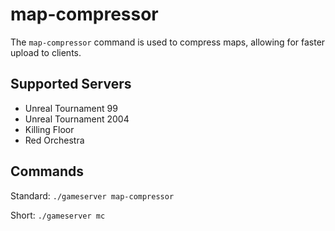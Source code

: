 # map-compressor

The `map-compressor` command is used to compress maps, allowing for faster upload to clients.

## Supported Servers

* Unreal Tournament 99
* Unreal Tournament 2004
* Killing Floor
* Red Orchestra 

## Commands

Standard: `./gameserver map-compressor`

Short: `./gameserver mc`

